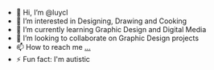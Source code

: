 - 👋 Hi, I’m @luycl
- 👀 I’m interested in Designing, Drawing and Cooking
- 🌱 I’m currently learning Graphic Design and Digital Media
- 💞️ I’m looking to collaborate on Graphic Design projects
- 📫 How to reach me [...](https://be.linkedin.com/in/laure-luyckx-83b9041b7)
- ⚡ Fun fact: I'm autistic
